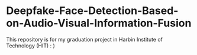 # Deepfake-Face-Detection-Based-on-Audio-Visual-Information-Fusion
This repository is for my graduation project in Harbin Institute of Technology (HIT)   : )
